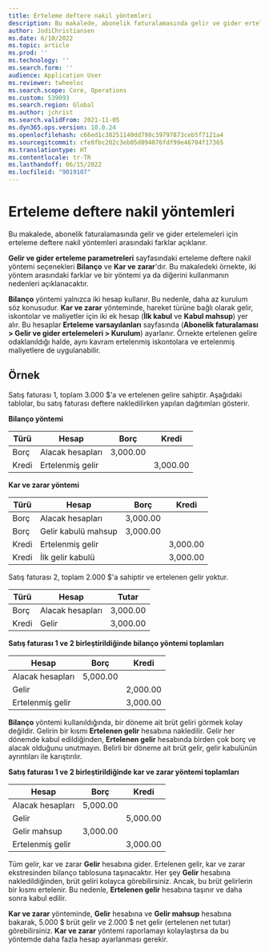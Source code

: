 ```yaml
---
title: Erteleme deftere nakil yöntemleri
description: Bu makalede, abonelik faturalamasında gelir ve gider ertelemeleri için erteleme deftere nakil yöntemleri arasındaki farklar açıklanır.
author: JodiChristiansen
ms.date: 6/10/2022
ms.topic: article
ms.prod: ''
ms.technology: ''
ms.search.form: ''
audience: Application User
ms.reviewer: twheeloc
ms.search.scope: Core, Operations
ms.custom: 539093
ms.search.region: Global
ms.author: jchrist
ms.search.validFrom: 2021-11-05
ms.dyn365.ops.version: 10.0.24
ms.openlocfilehash: c66ed1c38251140dd798c39797873ceb5f7121a4
ms.sourcegitcommit: cfe8fbc202c3eb05d894076fdf99e46704f17365
ms.translationtype: HT
ms.contentlocale: tr-TR
ms.lasthandoff: 06/15/2022
ms.locfileid: "9019107"
---
```

# <a name="deferral-posting-methods"></a>Erteleme deftere nakil yöntemleri

Bu makalede, abonelik faturalamasında gelir ve gider ertelemeleri için erteleme deftere nakil yöntemleri arasındaki farklar açıklanır.

**Gelir ve gider erteleme parametreleri** sayfasındaki erteleme deftere nakil yöntemi seçenekleri **Bilanço** ve **Kar ve zarar**'dır. Bu makaledeki örnekte, iki yöntem arasındaki farklar ve bir yöntemi ya da diğerini kullanmanın nedenleri açıklanacaktır.

**Bilanço** yöntemi yalnızca iki hesap kullanır. Bu nedenle, daha az kurulum söz konusudur. **Kar ve zarar** yönteminde, hareket türüne bağlı olarak gelir, iskontolar ve maliyetler için iki ek hesap (**İlk kabul** ve **Kabul mahsup**) yer alır. Bu hesaplar **Erteleme varsayılanları** sayfasında (**Abonelik faturalaması \> Gelir ve gider ertelemeleri \> Kurulum**) ayarlanır. Örnekte ertelenen gelire odaklanıldığı halde, aynı kavram ertelenmiş iskontolara ve ertelenmiş maliyetlere de uygulanabilir.

## <a name="example"></a>Örnek

Satış faturası 1, toplam 3.000 $'a ve ertelenen gelire sahiptir. Aşağıdaki tablolar, bu satış faturası deftere nakledilirken yapılan dağıtımları gösterir.

**Bilanço yöntemi**

| Türü | Hesap | Borç | Kredi|
|---|---|---|---|
| Borç | Alacak hesapları | 3,000.00 | |
| Kredi | Ertelenmiş gelir | | 3,000.00 |

**Kar ve zarar yöntemi**

| Türü | Hesap | Borç | Kredi |
|---|---|---|---|
| Borç | Alacak hesapları | 3,000.00 | |
| Borç | Gelir kabulü mahsup | 3,000.00 | |
| Kredi | Ertelenmiş gelir | | 3,000.00 |
| Kredi | İlk gelir kabulü | | 3,000.00 |

Satış faturası 2, toplam 2.000 $'a sahiptir ve ertelenen gelir yoktur.

| Türü | Hesap | Tutar |
|---|---|---|
| Borç | Alacak hesapları | 3,000.00 |
| Kredi | Gelir | 3,000.00 |

**Satış faturası 1 ve 2 birleştirildiğinde bilanço yöntemi toplamları**

| Hesap | Borç | Kredi |
|---|---|---|
| Alacak hesapları | 5,000.00 | |
| Gelir | | 2,000.00 |
| Ertelenmiş gelir | | 3,000.00 |

**Bilanço** yöntemi kullanıldığında, bir döneme ait brüt geliri görmek kolay değildir. Gelirin bir kısmı **Ertelenen gelir** hesabına nakledilir. Gelir her dönemde kabul edildiğinden, **Ertelenen gelir** hesabında birden çok borç ve alacak olduğunu unutmayın. Belirli bir döneme ait brüt gelir, gelir kabulünün ayrıntıları ile karıştırılır.

**Satış faturası 1 ve 2 birleştirildiğinde kar ve zarar yöntemi toplamları**

| Hesap | Borç | Kredi |
|---|---|---|
| Alacak hesapları | 5,000.00 | |
| Gelir | | 5,000.00 |
| Gelir mahsup | 3,000.00 | |
| Ertelenmiş gelir | | 3,000.00 |

Tüm gelir, kar ve zarar **Gelir** hesabına gider. Ertelenen gelir, kar ve zarar ekstresinden bilanço tablosuna taşınacaktır. Her şey **Gelir** hesabına nakledildiğinden, brüt geliri kolayca görebilirsiniz. Ancak, bu brüt gelirlerin bir kısmı ertelenir. Bu nedenle, **Ertelenen gelir** hesabına taşınır ve daha sonra kabul edilir.

**Kar ve zarar** yönteminde, **Gelir** hesabına ve **Gelir mahsup** hesabına bakarak, 5.000 $ brüt gelir ve 2.000 $ net gelir (ertelenen net tutar) görebilirsiniz. **Kar ve zarar** yöntemi raporlamayı kolaylaştırsa da bu yöntemde daha fazla hesap ayarlanması gerekir.

